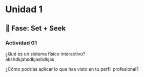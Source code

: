 # Unidad 1

## 🔎 Fase: Set + Seek

### Actividad 01
¿Qué es un sistema físico interactivo?  
akshdkjahsdkjashdkjas

¿Cómo podrías aplicar lo que has visto en tu perfil profesional?
